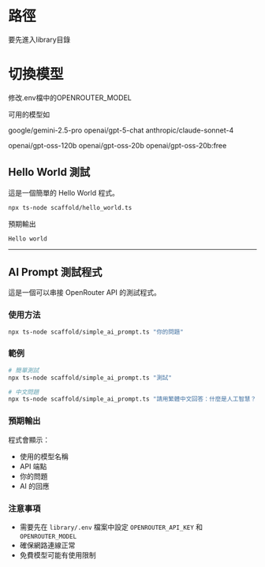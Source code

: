 # 路徑
要先進入library目錄


# 切換模型

修改.env檔中的OPENROUTER_MODEL

可用的模型如

google/gemini-2.5-pro
openai/gpt-5-chat
anthropic/claude-sonnet-4

openai/gpt-oss-120b
openai/gpt-oss-20b
openai/gpt-oss-20b:free





## Hello World 測試

這是一個簡單的 Hello World 程式。

```bash
npx ts-node scaffold/hello_world.ts
```

預期輸出

```
Hello world
```

---

## AI Prompt 測試程式

這是一個可以串接 OpenRouter API 的測試程式。

### 使用方法

```bash
npx ts-node scaffold/simple_ai_prompt.ts "你的問題"
```

### 範例

```bash
# 簡單測試
npx ts-node scaffold/simple_ai_prompt.ts "測試"

# 中文問題
npx ts-node scaffold/simple_ai_prompt.ts "請用繁體中文回答：什麼是人工智慧？"
```

### 預期輸出

程式會顯示：
- 使用的模型名稱
- API 端點
- 你的問題
- AI 的回應

### 注意事項

- 需要先在 `library/.env` 檔案中設定 `OPENROUTER_API_KEY` 和 `OPENROUTER_MODEL`
- 確保網路連線正常
- 免費模型可能有使用限制

